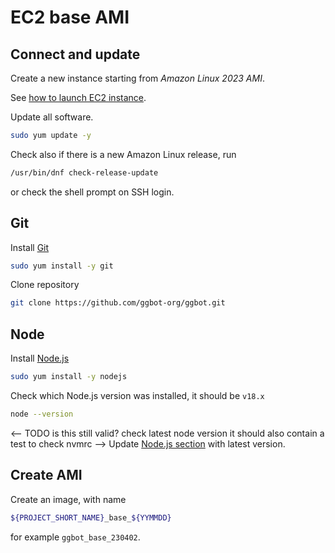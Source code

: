 # EC2 base AMI

## Connect and update

Create a new instance starting from _Amazon Linux 2023 AMI_.

See [how to launch EC2 instance](./ec2-launch-instance.md).

Update all software.

```sh
sudo yum update -y
```

Check also if there is a new Amazon Linux release, run

```sh
/usr/bin/dnf check-release-update
```

or check the shell prompt on SSH login.

## Git

Install [Git](./tech-stack.md#git)

```sh
sudo yum install -y git
```

Clone repository

```sh
git clone https://github.com/ggbot-org/ggbot.git
```

## Node

Install [Node.js](./tech-stack.md#nodejs)

```sh
sudo yum install -y nodejs
```

Check which Node.js version was installed, it should be `v18.x`

```sh
node --version
```

<-- TODO is this still valid? check latest node version
it should also contain a test to check nvmrc
-->
Update [Node.js section](./tech-stack.md#nodejs) with latest version.

## Create AMI

Create an image, with name

```sh
${PROJECT_SHORT_NAME}_base_${YYMMDD}
```

for example `ggbot_base_230402`.
